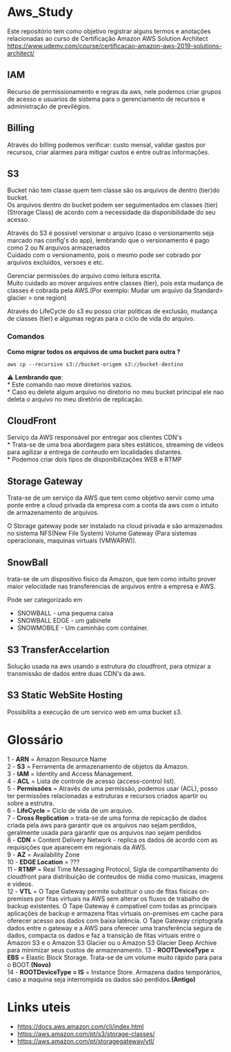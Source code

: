 # Aws_Study
Este repositório tem como objetivo registrar alguns termos e anotações relacionadas ao curso de Certificação Amazon AWS Solution Architect
https://www.udemy.com/course/certificacao-amazon-aws-2019-solutions-architect/

## IAM
Recurso de permissionamento e regras da aws, nele podemos criar grupos de acesso e usuarios de sistema para o gerenciamento de recursos e administração de previlégios.

## Billing
Através do billing podemos verificar: custo mensal, validar gastos por recursos, criar alarmes para mitigar custos e entre outras informações.

## S3
Bucket não tem classe quem tem classe são os arquivos de dentro  (tier)do bucket.<br>
Os arquivos dentro do bucket podem ser seguimentados em classes (tier) (Strorage Class) de acordo com a necessidade da disponibilidade do seu acesso.<br>

Através do S3 é possivel versionar o arquivo (caso o versionamento seja marcado nas config's do app), lembrando que o versionamento é pago como 2 ou N arquivos armazenados<br>
Cuidado com o versionamento, pois o mesmo pode ser cobrado por arquivos excluidos, versoes e etc.

Gerenciar permissões do arquivo como leitura escrita.<br>
Muito cuidado ao mover arquivos entre classes (tier), pois esta mudança de classes é cobrada pela AWS.(Por exemplo: Mudar um arquivo da Standard> glacier > one region)

Através do LifeCycle do s3 eu posso criar politicas de exclusão, mudança de classes (tier) e algumas regras para o ciclo de vida do arquivo.

### Comandos
**Como migrar todos os arquivos de uma bucket para outra ?**
```console
aws cp --recursive s3://bucket-origem s3://bucket-destino 
```
:warning: **Lembrando que**:
<br>* Este comando nao move diretorios vazios. 
<br>* Caso eu delete algum arquivo no diretorio no meu bucket principal ele nao deleta o arquivo no meu diretório de replicação.

## CloudFront
Serviço da AWS responsável por entregar aos clientes CDN's 
<br>* Trata-se de uma boa abordagem para sites estáticos, streaming de videos para agilizar a entrega de conteudo em localidades distantes.
<br>* Podemos criar dois tipos de disponibilizações WEB e RTMP 

## Storage Gateway 
Trata-se de um serviço da AWS que tem como objetivo servir como uma ponte entre a cloud privada da empresa com a conta da aws com o intuito de armazenamento de arquivos.<br>

O Storage gateway pode ser instalado na cloud privada e são armazenados no sistema NFS(New File System) Volume Gateway (Para sistemas operacionais, maquinas virtuais (VMWARW)).

## SnowBall 
trata-se de um dispositivo fisico da Amazon, que tem como intuito prover maior velocidade nas transferencias de arquivos entre a empresa e AWS.

Pode ser categorizado em
* SNOWBALL - uma pequena caixa
* SNOWBALL EDGE - um gabinete
* SNOWMOBILE - Um caminhão com container.

## S3 TransferAccelartion
Solução usada na aws usando a estrutura do cloudfront, para otmizar a transmissão de dados entre duas CDN's da aws.

## S3 Static WebSite Hosting
Possibilita a execução de um servico web em uma bucket s3.

# Glossário
1 - **ARN** = Amazon Resource Name<br>
2 - **S3** = Ferramenta de armazenamento de objetos da Amazon. <br>
3 - **IAM** = Identity and Access Management.<br>
4 - **ACL** = Lista de controle de acesso (access-control list).<br>
5 - **Permissões** = Através de uma permissão, podemos usar (ACL), posso ter permissões relacionadas a estruturas e recursos criados apartir ou sobre a estrutra. <br>
6 - **LifeCycle** = Ciclo de vida de um arquivo.<br> 
7 - **Cross Replication** = trata-se de uma forma de repicação de dados criada pela aws para garantir que os arquivos nao sejam perdidos, geralmente usada para garantir que os arquivos nao sejam perdidos<br> 
8 - **CDN** = Content Delivery Network - replica os dados de acordo com as requisições que aparecem em regionais da AWS.<br>
9 - **AZ** = Availability Zone<br>
10 - **EDGE Location** = ??? <br>
11 - **RTMP** = Real Time Messaging Protocol, Sigla de compartilhamento do cloudfront para distribuição de conteudos de midia como musicas, imagens e videos.<br>
12 - **VTL** = O Tape Gateway permite substituir o uso de fitas físicas on-premises por fitas virtuais na AWS sem alterar os fluxos de trabalho de backup existentes. O Tape Gateway é compatível com todas as principais aplicações de backup e armazena fitas virtuais on-premises em cache para oferecer acesso aos dados com baixa latência. O Tape Gateway criptografa dados entre o gateway e a AWS para oferecer uma transferência segura de dados, compacta os dados e faz a transição de fitas virtuais entre o Amazon S3 e o Amazon S3 Glacier ou o Amazon S3 Glacier Deep Archive para minimizar seus custos de armazenamento.
13 - **ROOTDeviceType = EBS** = Elastic Block Storage. Trata-se de um volume muito rápido para para o BOOT.**(Novo)**<br>
14 - **ROOTDeviceType = IS** = Instance Store. Armazena dados temporários, caso a maquina seja interrompida os dados são perdidos.**(Antigo)**<br>

# Links uteis

* https://docs.aws.amazon.com/cli/index.html
* https://aws.amazon.com/pt/s3/storage-classes/
* https://aws.amazon.com/pt/storagegateway/vtl/
